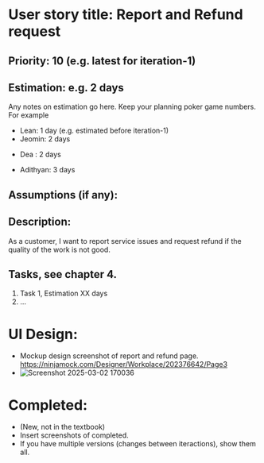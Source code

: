 # User story title: Report and Refund request

## Priority: 10 (e.g. latest for iteration-1)

## Estimation: e.g. 2 days
Any notes on estimation go here. Keep your planning poker game numbers. For example
* Lean: 1 day (e.g. estimated before iteration-1)
* Jeomin: 2 days
- Dea : 2 days
* Adithyan: 3 days

## Assumptions (if any):

## Description: 
As a customer, I want to report service issues and request refund if the quality of the work is not good.

## Tasks, see chapter 4.

1. Task 1, Estimation XX days
2. ...


# UI Design:
* Mockup design screenshot of report and refund page. https://ninjamock.com/Designer/Workplace/202376642/Page3
* ![Screenshot 2025-03-02 170036](https://github.com/user-attachments/assets/eaf6c467-cb17-40ec-8eb2-d4cf879ff6d3)


# Completed:
* (New, not in the textbook) 
* Insert screenshots of completed. 
* If you have multiple versions (changes between iteractions), show them all.

